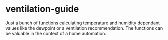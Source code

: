 # ventilation-guide

Just a bunch of functions calculating temperature and humidity dependant values like the dewpoint or a ventilation recommendation.
The functions can be valuable in the context of a home automation.
